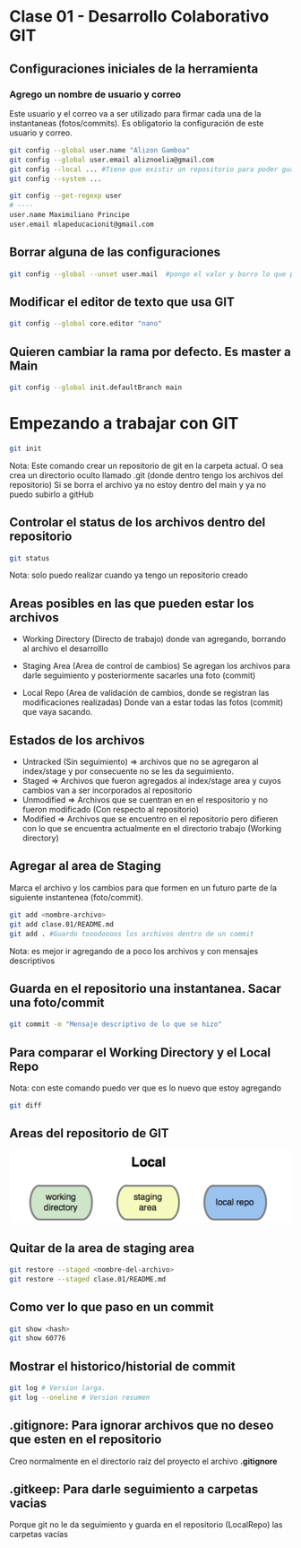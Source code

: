 # Clase 01 - Desarrollo Colaborativo GIT

## Configuraciones iniciales de la herramienta

### Agrego un nombre de usuario y correo
Este usuario y el correo va a ser utilizado para firmar cada una de la instantaneas (fotos/commits). Es obligatorio la configuración de este usuario y correo.

```sh
git config --global user.name "Alizon Gamboa"
git config --global user.email aliznoelia@gmail.com
git config --local ... #Tiene que existir un repositorio para poder guardar el user y el email
git config --system ...
```

```sh
git config --get-regexp user
# ----
user.name Maximiliano Principe
user.email mlapeducacionit@gmail.com
```

## Borrar alguna de las configuraciones

```sh
git config --global --unset user.mail  #pongo el valor y borro lo que puse
```

## Modificar el editor de texto que usa GIT

```sh
git config --global core.editor "nano"
```

## Quieren cambiar la rama por defecto. Es master a Main

```sh
git config --global init.defaultBranch main
```

# Empezando a trabajar con GIT

```sh
git init
```
Nota: Este comando crear un repositorio de git en la carpeta actual. O sea crea un directorio oculto llamado .git (donde dentro tengo los archivos del repositorio)
Si se borra el archivo ya no estoy dentro del main y ya no puedo subirlo a gitHub

## Controlar el status de los archivos dentro del repositorio

```sh
git status
```
Nota: solo puedo realizar cuando ya tengo un repositorio creado

## Areas posibles en las que pueden estar los archivos

* Working Directory (Directo de trabajo) donde van agregando, borrando al archivo el desarrolllo

* Staging Area (Area de control de cambios) Se agregan los archivos para darle seguimiento y posteriormente sacarles una foto (commit)

* Local Repo (Area de validación de cambios, donde se registran las modificaciones realizadas) Donde van a estar todas las fotos (commit) que vaya sacando.

## Estados de los archivos

* Untracked (Sin seguimiento) => archivos que no se agregaron al index/stage y por consecuente no se les da seguimiento.
* Staged => Archivos que fueron agregados al index/stage area y cuyos cambios van a ser incorporados al repositorio
* Unmodified => Archivos que se cuentran en en el respositorio y no fueron modificado (Con respecto al repositorio)
* Modified => Archivos que se encuentro en el repositorio pero difieren con lo que se encuentra actualmente en el directorio trabajo (Working directory)

## Agregar al area de Staging
Marca el archivo y los cambios para que formen en un futuro parte de la siguiente instantenea (foto/commit).

```sh
git add <nombre-archivo>
git add clase.01/README.md
git add . #Guardo tooodoooos los archivos dentro de un commit
```
Nota: es mejor ir agregando de a poco los archivos y con mensajes descriptivos

## Guarda en el repositorio una instantanea. Sacar una foto/commit

```sh
git commit -m "Mensaje descriptivo de lo que se hizo"
```

## Para comparar el Working Directory y el Local Repo
Nota: con este comando puedo ver que es lo nuevo que estoy agregando 

```sh
git diff
```

## Areas del repositorio de GIT

![Alt text](/clase.01/_ref/areas-git.png)

## Quitar de la area de staging area

```sh
git restore --staged <nombre-del-archivo>
git restore --staged clase.01/README.md
```

## Como ver lo que paso en un commit

```sh
git show <hash>
git show 60776
```

## Mostrar el historico/historial de commit 

```sh
git log # Version larga.
git log --oneline # Version resumen
```

## .gitignore: Para ignorar archivos que no deseo que esten en el repositorio

Creo normalmente en el directorio raíz del proyecto el archivo **.gitignore**

## .gitkeep: Para darle seguimiento a carpetas vacias

Porque git no le da seguimiento y guarda en el repositorio (LocalRepo) las carpetas vacías


 